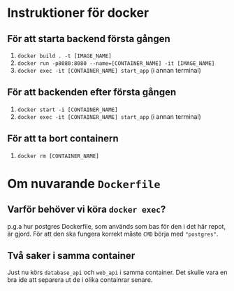 # Instruktioner för docker

## För att starta backend första gången
1. `docker build . -t [IMAGE_NAME]`
2. `docker run -p8080:8080 --name=[CONTAINER_NAME] -it [IMAGE_NAME]`
3. `docker exec -it [CONTAINER_NAME] start_app` (i annan terminal)

## För att backenden efter första gången
1. `docker start -i [CONTAINER_NAME]`
2. `docker exec -it [CONTAINER_NAME] start_app` (i annan terminal)

## För att ta bort containern
1. `docker rm [CONTAINER_NAME]`

# Om nuvarande `Dockerfile`
## Varför behöver vi köra `docker exec`?
p.g.a hur postgres Dockerfile, som används som bas för den i det här repot, är gjord.
För att den ska fungera korrekt måste `CMD` börja med `"postgres"`.

## Två saker i samma container
Just nu körs `database_api` och `web_api` i samma container.
Det skulle vara en bra ide att separera ut de i olika containrar senare.

